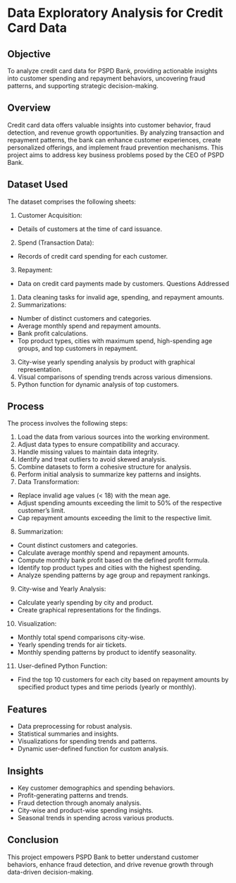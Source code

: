 # Data Exploratory Analysis for Credit Card Data
## Objective
To analyze credit card data for PSPD Bank, providing actionable insights into customer spending and repayment behaviors, uncovering fraud patterns, and supporting strategic decision-making.
## Overview
Credit card data offers valuable insights into customer behavior, fraud detection, and revenue growth opportunities. By analyzing transaction and repayment patterns, the bank can enhance customer experiences, create personalized offerings, and implement fraud prevention mechanisms. This project aims to address key business problems posed by the CEO of PSPD Bank.
## Dataset Used
The dataset comprises the following sheets:
1.	Customer Acquisition:
   - Details of customers at the time of card issuance.
2.	Spend (Transaction Data):
   - Records of credit card spending for each customer.
3.	Repayment:
   - Data on credit card payments made by customers.
Questions Addressed
1.	Data cleaning tasks for invalid age, spending, and repayment amounts.
2.	Summarizations:
- Number of distinct customers and categories.
- Average monthly spend and repayment amounts.
- Bank profit calculations.
- Top product types, cities with maximum spend, high-spending age groups, and top customers in repayment.
3.	City-wise yearly spending analysis by product with graphical representation.
4.	Visual comparisons of spending trends across various dimensions.
5.	Python function for dynamic analysis of top customers.
## Process
The process involves the following steps:
1.	Load the data from various sources into the working environment.
2.	Adjust data types to ensure compatibility and accuracy.
3.	Handle missing values to maintain data integrity.
4.	Identify and treat outliers to avoid skewed analysis.
5.	Combine datasets to form a cohesive structure for analysis.
6.	Perform initial analysis to summarize key patterns and insights.
7.	Data Transformation:
- Replace invalid age values (< 18) with the mean age.
- Adjust spending amounts exceeding the limit to 50% of the respective customer’s limit.
- Cap repayment amounts exceeding the limit to the respective limit.
8.	Summarization:
- Count distinct customers and categories.
- Calculate average monthly spend and repayment amounts.
- Compute monthly bank profit based on the defined profit formula.
- Identify top product types and cities with the highest spending.
- Analyze spending patterns by age group and repayment rankings.
9.	City-wise and Yearly Analysis:
- Calculate yearly spending by city and product.
- Create graphical representations for the findings.
10.	Visualization:
- Monthly total spend comparisons city-wise.
- Yearly spending trends for air tickets.
- Monthly spending patterns by product to identify seasonality.
11.	User-defined Python Function:
- Find the top 10 customers for each city based on repayment amounts by specified product types and time periods (yearly or monthly).
## Features
- Data preprocessing for robust analysis.
- Statistical summaries and insights.
- Visualizations for spending trends and patterns.
- Dynamic user-defined function for custom analysis.
## Insights
- Key customer demographics and spending behaviors.
- Profit-generating patterns and trends.
- Fraud detection through anomaly analysis.
- City-wise and product-wise spending insights.
- Seasonal trends in spending across various products.
## Conclusion
This project empowers PSPD Bank to better understand customer behaviors, enhance fraud detection, and drive revenue growth through data-driven decision-making.
